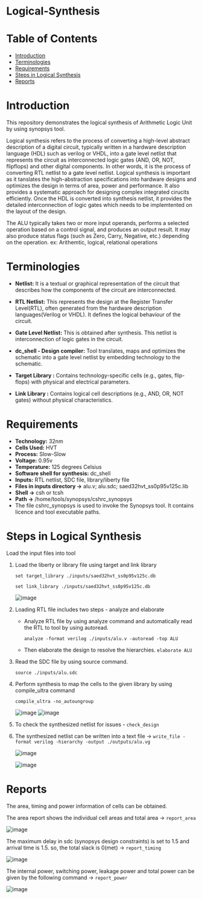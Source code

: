 # Logical-Synthesis

# Table of Contents
- [Introduction](#Introduction)
- [Terminologies](#Terminologies)
- [Requirements](#Requirements)
- [Steps in Logical Synthesis](#Steps-in-Logical-Synthesis)
- [Reports](#Reports)

# Introduction
 This repository demonstrates the logical synthesis of Arithmetic Logic Unit by using synopsys tool.

Logical synthesis refers to the process of converting a high-level abstract description of a digital circuit, typically written in a hardware description language (HDL) such as verilog or VHDL, into a gate level netlist that represents the circuit as interconnected logic gates (AND, OR, NOT, flipflops) and other digital components. In other words, it is the process of converting RTL netlist to a gate level netlist. Logical synthesis is important as it tanslates the high-abstraction specifications into hardware designs and optimizes the design in terms of area, power and performance. It also provides a systematic approach for designing complex integrated cirucits efficiently. Once the HDL is converted into synthesis netlist, it provides the detailed interconnection of logic gates which needs to be implemtented on the layout of the design.

The ALU typically takes two or more input operands, performs a selected operation based on a control signal, and produces an output result. It may also produce status flags (such as Zero, Carry, Negative, etc.) depending on the operation. ex: Arithemtic, logical, relational operations

# Terminologies

- **Netlist:** It is a textual or graphical representation of the circuit that describes how the components of the circuit are interconnected.

- **RTL Netlist:** This represents the design at the Register Transfer Level(RTL), often generated from the hardware description languages(Verilog or VHDL). It defines the logical behaviour of the circuit.

- **Gate Level Netlist:** This is obtained after synthesis. This netlist is interconnection of logic gates in the circuit. 

- **dc_shell - Design compiler:** Tool translates, maps and optimizes the schematic into a gate level netlist by embedding technology to the schematic.

- **Target Library :** Contains technology-specific cells (e.g., gates, flip-flops) with physical and electrical parameters.

- **Link Library :** Contains logical cell descriptions (e.g., AND, OR, NOT gates) without physical characteristics.

# Requirements
- **Technology:** 32nm
- **Cells Used:** HVT
- **Process:** Slow-Slow
- **Voltage:** 0.95v
- **Temperature:** 125 degrees Celsius
- **Software shell for synthesis:** dc_shell
- **Inputs:** RTL netlist, SDC file, library/liberty file
- **Files in inputs directory ->** alu.v; alu.sdc; saed32hvt_ss0p95v125c.lib
- **Shell ->** csh or tcsh
- **Path ->** /home/tools/synopsys/cshrc_synopsys
- The file cshrc_synopsys is used to invoke the Synopsys tool. It contains licence and tool executable paths.

# Steps in Logical Synthesis

Load the input files into tool
  
1. Load the liberty or library file using target and link library
   
     `set target_library ./inputs/saed32hvt_ss0p95v125c.db`
   
     `set link_library ./inputs/saed32hvt_ss0p95v125c.db`

     ![image](https://github.com/Jyothi181/Logical-Synthesis/blob/main/pictures/Picture1.png)

2. Loading RTL file includes two steps - analyze and elaborate
   
   - Analyze RTL file by using analyze command and automatically read the RTL to tool by using autoread.

      `analyze -format verilog ./inputs/alu.v -autoread -top ALU`

   - Then elaborate the design to resolve the hierarchies. `elaborate ALU`
  
 
3. Read the SDC file by using source command.

    `source ./inputs/alu.sdc`

5. Perform synthesis to map the cells to the given library by using compile_ultra command

    `compile_ultra -no_autoungroup`

    ![image](https://github.com/Jyothi181/Logical-Synthesis/blob/main/pictures/Picture2.png)
    ![image](https://github.com/Jyothi181/Logical-Synthesis/blob/main/pictures/Picture3.png)

   
6. To check the synthesized netlist for issues - `check_design`

7. The synthesized netlist can be written into a text file -> `write_file -format verilog -hierarchy -output ./outputs/alu.vg`

     ![image](https://github.com/Jyothi181/Logical-Synthesis/blob/main/pictures/Picture4.png)
  
     ![image](https://github.com/Jyothi181/Logical-Synthesis/blob/main/pictures/Picture5.png)


# Reports

The area, timing and power information of cells can be obtained.

The area report shows the individual cell areas and total area -> `report_area`

 ![image](https://github.com/Jyothi181/Logical-Synthesis/blob/main/pictures/Picture6.png)

The maximum delay in sdc (synopsys design constraints) is set to 1.5 and arrival time is 1.5. so, the total slack is 0(met) -> `report_timing`

 ![image](https://github.com/Jyothi181/Logical-Synthesis/blob/main/pictures/Picture7.png)

The internal power, switching power, leakage power and total power can be given by the following command -> `report_power`

 ![image](https://github.com/Jyothi181/Logical-Synthesis/blob/main/pictures/Picture8.png)







